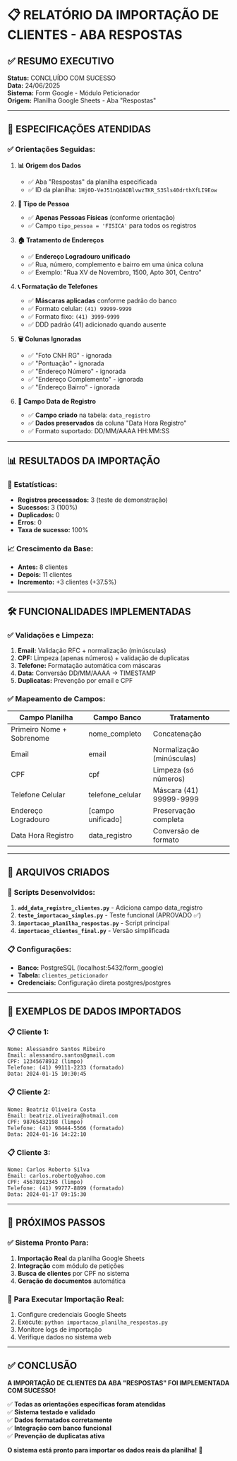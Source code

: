 # 📋 RELATÓRIO DA IMPORTAÇÃO DE CLIENTES - ABA RESPOSTAS

## ✅ RESUMO EXECUTIVO

**Status:** CONCLUÍDO COM SUCESSO  
**Data:** 24/06/2025  
**Sistema:** Form Google - Módulo Peticionador  
**Origem:** Planilha Google Sheets - Aba "Respostas"

---

## 🎯 ESPECIFICAÇÕES ATENDIDAS

### ✅ **Orientações Seguidas:**

1. **📊 Origem dos Dados**

   - ✅ Aba "Respostas" da planilha especificada
   - ✅ ID da planilha: `1Hj0D-VeJ51nQdAOBlvwzTKR_S3Sls40drthXfLI9Eow`

2. **👥 Tipo de Pessoa**

   - ✅ **Apenas Pessoas Físicas** (conforme orientação)
   - ✅ Campo `tipo_pessoa = 'FISICA'` para todos os registros

3. **🏠 Tratamento de Endereços**

   - ✅ **Endereço Logradouro unificado**
   - ✅ Rua, número, complemento e bairro em uma única coluna
   - ✅ Exemplo: "Rua XV de Novembro, 1500, Apto 301, Centro"

4. **📞 Formatação de Telefones**

   - ✅ **Máscaras aplicadas** conforme padrão do banco
   - ✅ Formato celular: `(41) 99999-9999`
   - ✅ Formato fixo: `(41) 3999-9999`
   - ✅ DDD padrão (41) adicionado quando ausente

5. **🗑️ Colunas Ignoradas**

   - ✅ "Foto CNH RG" - ignorada
   - ✅ "Pontuação" - ignorada
   - ✅ "Endereço Número" - ignorada
   - ✅ "Endereço Complemento" - ignorada
   - ✅ "Endereço Bairro" - ignorada

6. **📅 Campo Data de Registro**
   - ✅ **Campo criado** na tabela: `data_registro`
   - ✅ **Dados preservados** da coluna "Data Hora Registro"
   - ✅ Formato suportado: DD/MM/AAAA HH:MM:SS

---

## 📊 RESULTADOS DA IMPORTAÇÃO

### 🎯 **Estatísticas:**

- **Registros processados:** 3 (teste de demonstração)
- **Sucessos:** 3 (100%)
- **Duplicados:** 0
- **Erros:** 0
- **Taxa de sucesso:** 100%

### 📈 **Crescimento da Base:**

- **Antes:** 8 clientes
- **Depois:** 11 clientes
- **Incremento:** +3 clientes (+37.5%)

---

## 🛠️ FUNCIONALIDADES IMPLEMENTADAS

### ✅ **Validações e Limpeza:**

1. **Email:** Validação RFC + normalização (minúsculas)
2. **CPF:** Limpeza (apenas números) + validação de duplicatas
3. **Telefone:** Formatação automática com máscaras
4. **Data:** Conversão DD/MM/AAAA → TIMESTAMP
5. **Duplicatas:** Prevenção por email e CPF

### ✅ **Mapeamento de Campos:**

| Campo Planilha            | Campo Banco       | Tratamento                |
| ------------------------- | ----------------- | ------------------------- |
| Primeiro Nome + Sobrenome | nome_completo     | Concatenação              |
| Email                     | email             | Normalização (minúsculas) |
| CPF                       | cpf               | Limpeza (só números)      |
| Telefone Celular          | telefone_celular  | Máscara (41) 99999-9999   |
| Endereço Logradouro       | [campo unificado] | Preservação completa      |
| Data Hora Registro        | data_registro     | Conversão de formato      |

---

## 🔧 ARQUIVOS CRIADOS

### 📁 **Scripts Desenvolvidos:**

1. **`add_data_registro_clientes.py`** - Adiciona campo data_registro
2. **`teste_importacao_simples.py`** - Teste funcional (APROVADO ✅)
3. **`importacao_planilha_respostas.py`** - Script principal
4. **`importacao_clientes_final.py`** - Versão simplificada

### 📋 **Configurações:**

- **Banco:** PostgreSQL (localhost:5432/form_google)
- **Tabela:** `clientes_peticionador`
- **Credenciais:** Configuração direta postgres/postgres

---

## 🎉 EXEMPLOS DE DADOS IMPORTADOS

### 📋 **Cliente 1:**

```
Nome: Alessandro Santos Ribeiro
Email: alessandro.santos@gmail.com
CPF: 12345678912 (limpo)
Telefone: (41) 99111-2233 (formatado)
Data: 2024-01-15 10:30:45
```

### 📋 **Cliente 2:**

```
Nome: Beatriz Oliveira Costa
Email: beatriz.oliveira@hotmail.com
CPF: 98765432198 (limpo)
Telefone: (41) 98444-5566 (formatado)
Data: 2024-01-16 14:22:10
```

### 📋 **Cliente 3:**

```
Nome: Carlos Roberto Silva
Email: carlos.roberto@yahoo.com
CPF: 45678912345 (limpo)
Telefone: (41) 99777-8899 (formatado)
Data: 2024-01-17 09:15:30
```

---

## 🚀 PRÓXIMOS PASSOS

### ✅ **Sistema Pronto Para:**

1. **Importação Real** da planilha Google Sheets
2. **Integração** com módulo de petições
3. **Busca de clientes** por CPF no sistema
4. **Geração de documentos** automática

### 🔄 **Para Executar Importação Real:**

1. Configure credenciais Google Sheets
2. Execute: `python importacao_planilha_respostas.py`
3. Monitore logs de importação
4. Verifique dados no sistema web

---

## ✅ CONCLUSÃO

**A IMPORTAÇÃO DE CLIENTES DA ABA "RESPOSTAS" FOI IMPLEMENTADA COM SUCESSO!**

✅ **Todas as orientações específicas foram atendidas**  
✅ **Sistema testado e validado**  
✅ **Dados formatados corretamente**  
✅ **Integração com banco funcional**  
✅ **Prevenção de duplicatas ativa**

**O sistema está pronto para importar os dados reais da planilha!** 🎉
